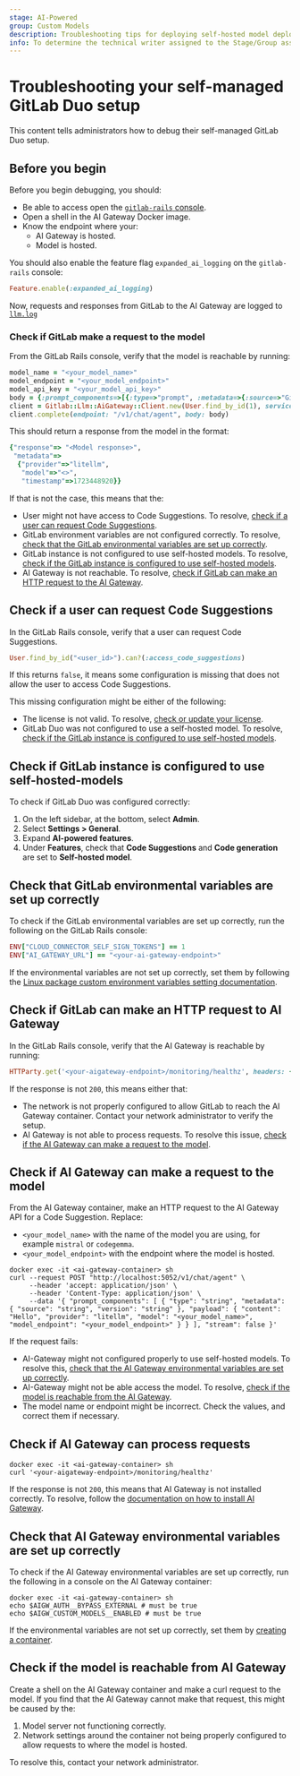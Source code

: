 ```yaml
---
stage: AI-Powered
group: Custom Models
description: Troubleshooting tips for deploying self-hosted model deployment
info: To determine the technical writer assigned to the Stage/Group associated with this page, see https://handbook.gitlab.com/handbook/product/ux/technical-writing/#assignments
---
```


# Troubleshooting your self-managed GitLab Duo setup

This content tells administrators how to debug their self-managed GitLab Duo setup.

## Before you begin

Before you begin debugging, you should:

- Be able to access open the [`gitlab-rails` console](../../administration/operations/rails_console.md).
- Open a shell in the AI Gateway Docker image.
- Know the endpoint where your:
  - AI Gateway is hosted.
  - Model is hosted.

You should also enable the feature flag `expanded_ai_logging` on the `gitlab-rails` console:

```ruby
Feature.enable(:expanded_ai_logging)
```

Now, requests and responses from GitLab to the AI Gateway are logged to [`llm.log`](../logs/index.md#llmlog)

### Check if GitLab make a request to the model

From the GitLab Rails console, verify that the model is reachable by running:

```ruby
model_name = "<your_model_name>"
model_endpoint = "<your_model_endpoint>"
model_api_key = "<your_model_api_key>"
body = {:prompt_components=>[{:type=>"prompt", :metadata=>{:source=>"GitLab EE", :version=>"17.3.0"}, :payload=>{:content=>[{:role=>:user, :content=>"Hello"}], :provider=>:litellm, :model=>model_name, :model_endpoint=>model_endpoint, :model_api_key=>model_api_key}}]}
client = Gitlab::Llm::AiGateway::Client.new(User.find_by_id(1), service_name: :self_hosted_models)
client.complete(endpoint: "/v1/chat/agent", body: body)
```

This should return a response from the model in the format:

```ruby
{"response"=> "<Model response>",
 "metadata"=>
  {"provider"=>"litellm",
   "model"=>"<>",
   "timestamp"=>1723448920}}
```

If that is not the case, this means that the:

- User might not have access to Code Suggestions. To resolve, [check if a user can request Code Suggestions](#check-if-a-user-can-request-code-suggestions).
- GitLab environment variables are not configured correctly. To resolve, [check that the GitLab environmental variables are set up correctly](#check-that-gitlab-environmental-variables-are-set-up-correctly).
- GitLab instance is not configured to use self-hosted models. To resolve, [check if the GitLab instance is configured to use self-hosted models](#check-if-gitlab-instance-is-configured-to-use-self-hosted-models).
- AI Gateway is not reachable. To resolve, [check if GitLab can make an HTTP request to the AI Gateway](#check-if-gitlab-can-make-an-http-request-to-ai-gateway).

## Check if a user can request Code Suggestions

In the GitLab Rails console, verify that a user can request Code Suggestions.

```ruby
User.find_by_id("<user_id>").can?(:access_code_suggestions)
```

If this returns `false`, it means some configuration is missing that does not allow the user to access Code Suggestions.

This missing configuration might be either of the following:

- The license is not valid. To resolve, [check or update your license](../license_file.md#see-current-license-information).
- GitLab Duo was not configured to use a self-hosted model. To resolve, [check if the GitLab instance is configured to use self-hosted models](#check-if-gitlab-instance-is-configured-to-use-self-hosted-models).

## Check if GitLab instance is configured to use self-hosted-models

To check if GitLab Duo was configured correctly:

1. On the left sidebar, at the bottom, select **Admin**.
1. Select **Settings > General**.
1. Expand **AI-powered features**.
1. Under **Features**, check that **Code Suggestions** and **Code generation** are set to **Self-hosted model**.

## Check that GitLab environmental variables are set up correctly

To check if the GitLab environmental variables are set up correctly, run the following on the GitLab Rails console:

```ruby
ENV["CLOUD_CONNECTOR_SELF_SIGN_TOKENS"] == 1
ENV["AI_GATEWAY_URL"] == "<your-ai-gateway-endpoint>"
```

If the environmental variables are not set up correctly, set them by following the [Linux package custom environment variables setting documentation](https://docs.gitlab.com/omnibus/settings/environment-variables.html).

## Check if GitLab can make an HTTP request to AI Gateway

In the GitLab Rails console, verify that the AI Gateway is reachable by running:

```ruby
HTTParty.get('<your-aigateway-endpoint>/monitoring/healthz', headers: { 'accept' => 'application/json' }).code
```

If the response is not `200`, this means either that:

- The network is not properly configured to allow GitLab to reach the AI Gateway container. Contact your network administrator to verify the setup.
- AI Gateway is not able to process requests. To resolve this issue, [check if the AI Gateway can make a request to the model](#check-if-ai-gateway-can-make-a-request-to-the-model).

## Check if AI Gateway can make a request to the model

From the AI Gateway container, make an HTTP request to the AI Gateway API for a Code Suggestion. Replace:

- `<your_model_name>` with the name of the model you are using, for example `mistral` or `codegemma`.
- `<your_model_endpoint>` with the endpoint where the model is hosted.

```shell
docker exec -it <ai-gateway-container> sh
curl --request POST "http://localhost:5052/v1/chat/agent" \
     --header 'accept: application/json' \
     --header 'Content-Type: application/json' \
     --data '{ "prompt_components": [ { "type": "string", "metadata": { "source": "string", "version": "string" }, "payload": { "content": "Hello", "provider": "litellm", "model": "<your_model_name>", "model_endpoint": "<your_model_endpoint>" } } ], "stream": false }'
```

If the request fails:

- AI-Gateway might not configured properly to use self-hosted models. To resolve this, [check that the AI Gateway environmental variables are set up correctly](#check-that-ai-gateway-environmental-variables-are-set-up-correctly).
- AI-Gateway might not be able access the model. To resolve, [check if the model is reachable from the AI Gateway](#check-if-the-model-is-reachable-from-ai-gateway).
- The model name or endpoint might be incorrect. Check the values, and correct them if necessary.

## Check if AI Gateway can process requests

```shell
docker exec -it <ai-gateway-container> sh
curl '<your-aigateway-endpoint>/monitoring/healthz'
```

If the response is not `200`, this means that AI Gateway is not installed correctly. To resolve, follow the [documentation on how to install AI Gateway](install_infrastructure.md).

## Check that AI Gateway environmental variables are set up correctly

To check if the AI Gateway environmental variables are set up correctly, run the following in a console on the AI Gateway container:

```shell
docker exec -it <ai-gateway-container> sh
echo $AIGW_AUTH__BYPASS_EXTERNAL # must be true
echo $AIGW_CUSTOM_MODELS__ENABLED # must be true
```

If the environmental variables are not set up correctly, set them by [creating a container](install_infrastructure.md#find-the-ai-gateway-release).

## Check if the model is reachable from AI Gateway

Create a shell on the AI Gateway container and make a curl request to the model. If you find that the AI Gateway cannot make that request, this might be caused by the:

1. Model server not functioning correctly.
1. Network settings around the container not being properly configured to allow requests to where the model is hosted.

To resolve this, contact your network administrator.

